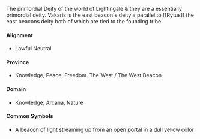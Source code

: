 The primordial Deity of the world of Lightingale & they are a essentially primordial deity. Vakaris is the east beacon's deity a parallel to [[Rytus]] the east beacons deity both of which are tied to the founding tribe.
#### Alignment
- Lawful Neutral
#### Province
- Knowledge, Peace, Freedom. The West / The West Beacon
#### Domain
- Knowledge, Arcana, Nature
#### Common Symbols
- A beacon of light streaming up from an open portal in a dull yellow color